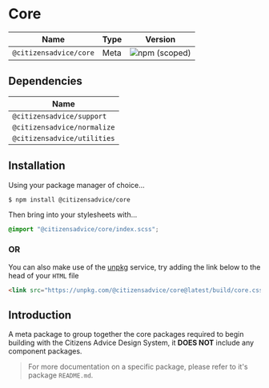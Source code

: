 # Core

| Name                   | Type | Version                                                                |
|------------------------|------|------------------------------------------------------------------------|
| `@citizensadvice/core` | Meta | ![npm (scoped)](https://img.shields.io/npm/v/@citizensadvice/core.svg) |


## Dependencies

| Name                        |
|-----------------------------|
| `@citizensadvice/support`   |
| `@citizensadvice/normalize` |
| `@citizensadvice/utilities` |

## Installation
Using your package manager of choice...

```shell
$ npm install @citizensadvice/core
```
Then bring into your stylesheets with...


```scss
@import "@citizensadvice/core/index.scss";
```
### OR

You can also make use of the [unpkg](https://unpkg.com) service, try adding the link below to the head of your `HTML` file
```html
<link src="https://unpkg.com/@citizensadvice/core@latest/build/core.css" />
```

## Introduction

A meta package to group together the core packages required to begin building with the Citizens Advice Design System, it **DOES NOT** include any component packages.

> For more documentation on a specific package, please refer to it's package `README.md`.